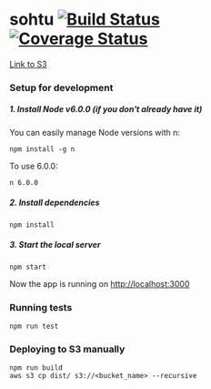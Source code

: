 # sohtu [![Build Status](https://travis-ci.org/nadeka/sohtu.svg?branch=develop)](https://travis-ci.org/nadeka/sohtu) [![Coverage Status](https://coveralls.io/repos/github/nadeka/sohtu/badge.svg?branch=develop)](https://coveralls.io/github/nadeka/sohtu?branch=develop)

[Link to S3](http://ext-dev-marketing-automation.s3-website-eu-west-1.amazonaws.com/)

### Setup for development

##### 1. Install Node v6.0.0 (if you don't already have it)

You can easily manage Node versions with n:

    npm install -g n

To use 6.0.0:

    n 6.0.0

##### 2. Install dependencies

    npm install

##### 3. Start the local server

    npm start

Now the app is running on [http://localhost:3000](http://localhost:3000)

### Running tests

    npm run test
    
### Deploying to S3 manually

    npm run build
    aws s3 cp dist/ s3://<bucket_name> --recursive
